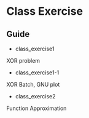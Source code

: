 # Class Exercise

## Guide

* class_exercise1

XOR problem

* class_exercise1-1

XOR Batch, GNU plot

* class_exercise2

Function Approximation





